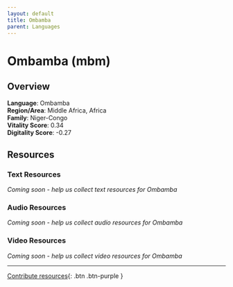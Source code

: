 ```yaml
---
layout: default
title: Ombamba
parent: Languages
---
```


# Ombamba (mbm)

## Overview

**Language**: Ombamba  
**Region/Area**: Middle Africa, Africa  
**Family**: Niger-Congo  
**Vitality Score**: 0.34  
**Digitality Score**: -0.27  

## Resources

### Text Resources
*Coming soon - help us collect text resources for Ombamba*

### Audio Resources
*Coming soon - help us collect audio resources for Ombamba*

### Video Resources
*Coming soon - help us collect video resources for Ombamba*

---

[Contribute resources](https://fairtrain.github.io/){: .btn .btn-purple }
